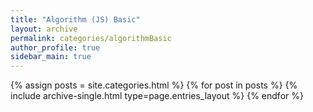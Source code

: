 ```yaml
---
title: "Algorithm (JS) Basic"
layout: archive
permalink: categories/algorithmBasic
author_profile: true
sidebar_main: true
---
```

<!--assign posts에만 변수 변경 -->
{% assign posts = site.categories.html %}
{% for post in posts %} {% include archive-single.html type=page.entries_layout %} {% endfor %}